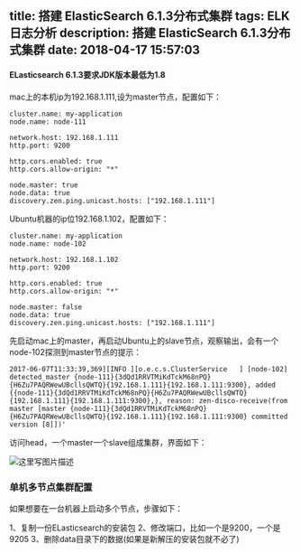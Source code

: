 title: 搭建 ElasticSearch 6.1.3分布式集群
tags: ELK日志分析
description: 搭建 ElasticSearch 6.1.3分布式集群
date: 2018-04-17 15:57:03
---
#### ELasticsearch 6.1.3要求JDK版本最低为1.8

mac上的本机ip为192.168.1.111,设为master节点，配置如下：

	cluster.name: my-application
	node.name: node-111

	network.host: 192.168.1.111
	http.port: 9200

	http.cors.enabled: true
	http.cors.allow-origin: "*"

	node.master: true
	node.data: true
	discovery.zen.ping.unicast.hosts: ["192.168.1.111"]
<!--more-->
Ubuntu机器的ip位192.168.1.102，配置如下：
	
	cluster.name: my-application
	node.name: node-102

	network.host: 192.168.1.102
	http.port: 9200

	http.cors.enabled: true
	http.cors.allow-origin: "*"

	node.master: false
	node.data: true
	discovery.zen.ping.unicast.hosts: ["192.168.1.111"]

先启动mac上的master，再启动Ubuntu上的slave节点，观察输出，会有一个node-102探测到master节点的提示：

	2017-06-07T11:33:39,369][INFO ][o.e.c.s.ClusterService   ] [node-102] detected_master {node-111}{3dQd1RRVTMiKdTckM68nPQ}{H6Zu7PAQRWewUBcllsQWTQ}{192.168.1.111}{192.168.1.111:9300}, added {{node-111}{3dQd1RRVTMiKdTckM68nPQ}{H6Zu7PAQRWewUBcllsQWTQ}{192.168.1.111}{192.168.1.111:9300},}, reason: zen-disco-receive(from master [master {node-111}{3dQd1RRVTMiKdTckM68nPQ}{H6Zu7PAQRWewUBcllsQWTQ}{192.168.1.111}{192.168.1.111:9300} committed version [8]])'


访问head，一个master一个slave组成集群，界面如下：

![这里写图片描述](http://upload-images.jianshu.io/upload_images/2743275-72a9f7da67487398?imageMogr2/auto-orient/strip%7CimageView2/2/w/1240)


### 单机多节点集群配置

如果想要在一台机器上启动多个节点，步骤如下：

1、复制一份ELasticsearch的安装包
2、修改端口，比如一个是9200，一个是9205
3、删除data目录下的数据(如果是新解压的安装包就不必了)